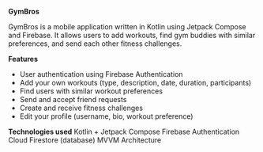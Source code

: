 **GymBros**

GymBros is a mobile application written in Kotlin using Jetpack Compose and Firebase. 
It allows users to add workouts, find gym buddies with similar preferences, and send each other fitness challenges.

**Features**
- User authentication using Firebase Authentication
- Add your own workouts (type, description, date, duration, participants)
- Find users with similar workout preferences
- Send and accept friend requests
- Create and receive fitness challenges
- Edit your profile (username, bio, workout preference)

**Technologies used**
Kotlin + Jetpack Compose
Firebase Authentication
Cloud Firestore (database)
MVVM Architecture
